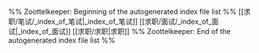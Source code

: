 %% Zoottelkeeper: Beginning of the autogenerated index file list  %%
 [[求职/笔试/_index_of_笔试|_index_of_笔试]]
 [[求职/面试/_index_of_面试|_index_of_面试]]
 [[求职/求职|求职]]
%% Zoottelkeeper: End of the autogenerated index file list  %%
